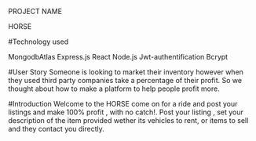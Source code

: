 PROJECT NAME 

HORSE


#Technology used

MongodbAtlas
Express.js
React
Node.js 
Jwt-authentification
Bcrypt


#User Story
Someone is looking to market their inventory however when they used third party companies take a percentage of their profit. So we thought about how to make a platform to help people profit more.


#Introduction
Welcome to the HORSE come on for a ride and post your listings and make 100% profit , with no catch!. Post your listing , set your description of the item provided wether its vehicles to rent, or items to sell and they contact you directly.






